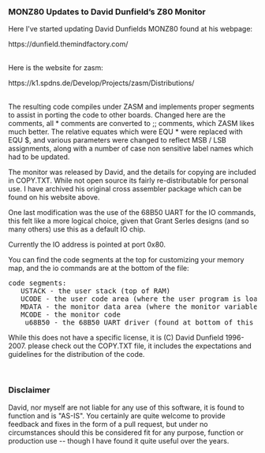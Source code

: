 <H3>
MONZ80 Updates to David Dunfield’s Z80 Monitor
</H3>

<p>
Here I've started updating David Dunfields MONZ80 found at his webpage:
</p>
https://dunfield.themindfactory.com/
<br>
<br>
<p>
Here is the website for zasm:
</p>
https://k1.spdns.de/Develop/Projects/zasm/Distributions/
<br>
<br>
<p>
The resulting code compiles under ZASM and implements proper segments to 
assist in porting the code to other boards.  Changed here are the comments,
all * comments are converted to ;; comments, which ZASM likes much better.
The relative equates which were EQU * were replaced with EQU $, and various 
parameters were changed to reflect MSB / LSB assignments, along with a number
of case non sensitive label names which had to be updated.
</p>
<p>
The monitor was released by David, and the details for copying are included in
COPY.TXT.  While not open source its fairly re-distributable for personal
use. I have archived his original cross assembler package which can be found on 
his website above.
</p>
<p>
One last modification was the use of the 68B50 UART for the IO commands,
this felt like a more logical choice, given that Grant Serles designs (and
so many others) use this as a default IO chip. 
</p>
<p>
Currently the IO address is pointed at port 0x80.  
</p>
<p>
You can find the code segments at the top for customizing your memory map,
and the io commands are at the bottom of the file:
</p>
<PRE>
code segments:
   USTACK - the user stack (top of RAM) 
   UCODE - the user code area (where the user program is loaded) 
   MDATA - the monitor data area (where the monitor variables are stored)
   MCODE - the monitor code
   _u68B50 - the 68B50 UART driver (found at bottom of this file)
</PRE>
<p>
While this does not have a specific license, it is (C) David Dunfield 1996-2007.
please check out the COPY.TXT file, it includes the expectations and guidelines 
for the distribution of the code.
</p>

<br>

<H3>Disclaimer</H3>

<p>
David, nor myself are not liable for any use of this software,  it is found to 
function and is "AS-IS".  You certainly are quite welcome to provide feedback and 
fixes in the form of a pull request, but under no circumstances should this 
be considered fit for any purpose, function or production use -- though I have
found it quite useful over the years.
</p>
